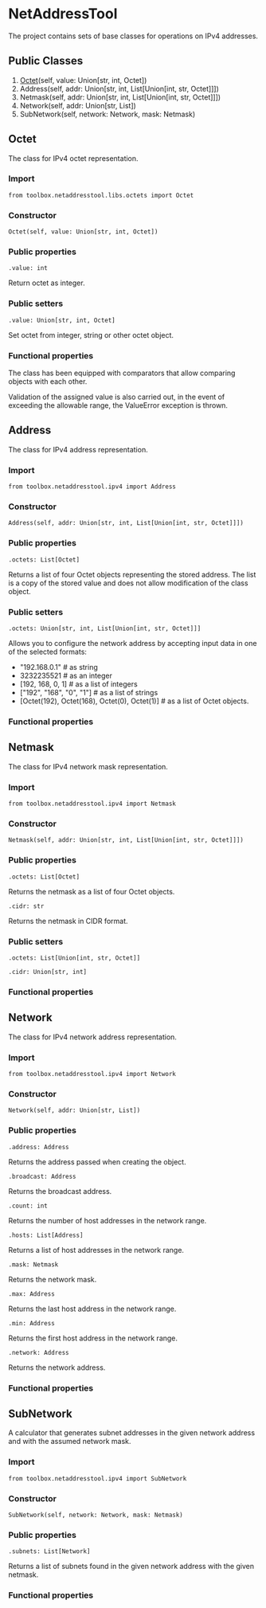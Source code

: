 # NetAddressTool

The project contains sets of base classes for operations on IPv4 addresses.

## Public Classes
1. [Octet](https://github.com/Szumak75/ToolBox/blob/master/docs/NetAddressTool.md#octet)(self, value: Union[str, int, Octet])
1. Address(self, addr: Union[str, int, List[Union[int, str, Octet]]])
1. Netmask(self, addr: Union[str, int, List[Union[int, str, Octet]]])
1. Network(self, addr: Union[str, List])
1. SubNetwork(self, network: Network, mask: Netmask)

## Octet

The class for IPv4 octet representation.

### Import
```
from toolbox.netaddresstool.libs.octets import Octet
```

### Constructor
```
Octet(self, value: Union[str, int, Octet])
```

### Public properties

```
.value: int
```
Return octet as integer.

### Public setters

```
.value: Union[str, int, Octet]
```
Set octet from integer, string or other octet object.

### Functional properties

The class has been equipped with comparators that allow comparing objects with each other.

Validation of the assigned value is also carried out, in the event of exceeding the allowable range, the ValueError exception is thrown.

## Address

The class for IPv4 address representation.

### Import
```
from toolbox.netaddresstool.ipv4 import Address
```

### Constructor
```
Address(self, addr: Union[str, int, List[Union[int, str, Octet]]])
```

### Public properties
```
.octets: List[Octet]
```
Returns a list of four Octet objects representing the stored address. The list is a copy of the stored value and does not allow modification of the class object.

### Public setters
```
.octets: Union[str, int, List[Union[int, str, Octet]]]
```
Allows you to configure the network address by accepting input data in one of the selected formats:
- "192.168.0.1" # as string
- 3232235521 # as an integer
- [192, 168, 0, 1] # as a list of integers
- ["192", "168", "0", "1"] # as a list of strings
- [Octet(192), Octet(168), Octet(0), Octet(1)] # as a list of Octet objects.

### Functional properties

## Netmask

The class for IPv4 network mask representation.

### Import
```
from toolbox.netaddresstool.ipv4 import Netmask
```

### Constructor
```
Netmask(self, addr: Union[str, int, List[Union[int, str, Octet]]])
```

### Public properties
```
.octets: List[Octet]
```
Returns the netmask as a list of four Octet objects.

```
.cidr: str
```
Returns the netmask in CIDR format.

### Public setters

```
.octets: List[Union[int, str, Octet]]
```
```
.cidr: Union[str, int]
```

### Functional properties

## Network

The class for IPv4 network address representation.

### Import
```
from toolbox.netaddresstool.ipv4 import Network
```

### Constructor
```
Network(self, addr: Union[str, List])
```

### Public properties
```
.address: Address
```
Returns the address passed when creating the object.

```
.broadcast: Address
```
Returns the broadcast address.

```
.count: int
```
Returns the number of host addresses in the network range.

```
.hosts: List[Address]
```
Returns a list of host addresses in the network range.

```
.mask: Netmask
```
Returns the network mask.

```
.max: Address
```
Returns the last host address in the network range.

```
.min: Address
```
Returns the first host address in the network range.

```
.network: Address
```
Returns the network address.

### Functional properties

## SubNetwork

A calculator that generates subnet addresses in the given network address and with the assumed network mask.

### Import
```
from toolbox.netaddresstool.ipv4 import SubNetwork
```

### Constructor
```
SubNetwork(self, network: Network, mask: Netmask)
```

### Public properties
```
.subnets: List[Network]
```
Returns a list of subnets found in the given network address with the given netmask.

### Functional properties
